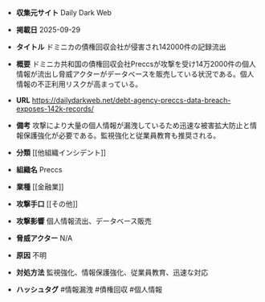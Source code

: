 - **収集元サイト**
Daily Dark Web

- **掲載日**
2025-09-29

- **タイトル**
ドミニカの債権回収会社が侵害され142000件の記録流出

- **概要**
ドミニカ共和国の債権回収会社Preccsが攻撃を受け14万2000件の個人情報が流出し脅威アクターがデータベースを販売している状況である。個人情報の不正利用リスクが高まっている。

- **URL**
https://dailydarkweb.net/debt-agency-preccs-data-breach-exposes-142k-records/

- **備考**
攻撃により大量の個人情報が漏洩しているため迅速な被害拡大防止と情報保護強化が必要である。監視強化と従業員教育も推奨される。

- **分類**
[[他組織インシデント]]

- **組織名**
Preccs

- **業種**
[[金融業]]

- **攻撃手口**
[[その他]]

- **攻撃影響**
個人情報流出、データベース販売

- **脅威アクター**
N/A

- **原因**
不明

- **対処方法**
監視強化、情報保護強化、従業員教育、迅速な対応

- **ハッシュタグ**
#情報漏洩 #債権回収 #個人情報

